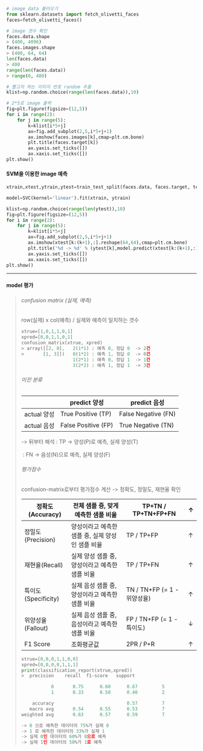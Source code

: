 ```python
# image data 불러오기
from sklearn.datasets import fetch_olivetti_faces
faces=fetch_olivetti_faces()

# image 갯수 확인
faces.data.shape
> (400, 4096)
faces.images.shape
> (400, 64, 64)
len(faces.data)
> 400
range(len(faces.data))
> range(0, 400)

# 뽑고자 하는 이미지 번호 random 추출
klist=np.random.choice(range(len(faces.data)),10)

# 2*5로 image 출력
fig=plt.figure(figsize=(12,5))
for i in range(2):
    for j in range(5):
        k=klist[i*5+j]
        ax=fig.add_subplot(2,5,i*5+j+1)
        ax.imshow(faces.images[k],cmap=plt.cm.bone)
        plt.title(faces.target[k])
        ax.yaxis.set_ticks([])
        ax.xaxis.set_ticks([])
plt.show()      

```



#### SVM을 이용한 image 예측

```python
xtrain,xtest,ytrain,ytest=train_test_split(faces.data, faces.target, test_size=0.3, random_state=0)

model=SVC(kernel='linear').fit(xtrain, ytrain)

klist=np.random.choice(range(len(ytest)),10)
fig=plt.figure(figsize=(12,5))
for i in range(2):
    for j in range(5):
        k=klist[i*5+j]
        ax=fig.add_subplot(2,5,i*5+j+1)
        ax.imshow(xtest[k:(k+1),:].reshape(64,64),cmap=plt.cm.bone)
        plt.title('%d -> %d' % (ytest[k],model.predict(xtest[k:(k+1),:])))
        ax.yaxis.set_ticks([])
        ax.xaxis.set_ticks([])
plt.show()

```

---------------------------------------------------------------------------------------------------------


#### model 평가

> ###### confusion matrix (실제, 예측)  
>
> row(실제) x col(예측) / 실제와 예측이 일치하는 갯수
>
> ```python
> xtrue=[1,0,1,1,0,1]
> xpred=[0,0,1,1,0,1]
> confusion_matrix(xtrue, xpred)
> > array([[2, 0],   2(1*1) : 예측 0, 정답 0  -> 2건
> >       [1, 3]])   0(1*2) : 예측 1, 정답 0  -> 0건
>                    1(2*1) : 예측 0, 정답 1  -> 1건
>                    3(2*2) : 예측 1, 정답 1  -> 3건
> ```
>
> 
>
> ###### 이진 분류 
>
> |             | predict 양성         | predict 음성         |
> | ----------- | -------------------- | -------------------- |
> | actual 양성 | True Positive  (TP)  | False Negative  (FN) |
> | actual 음성 | False Positive  (FP) | True Negative  (TN)  |
>
> -> 뒤부터 해석 : TP -> 양성(P)로 예측, 실제 양성(T)
>
> ​                          : FN -> 음성(N)으로 예측, 실제 양성(F)
>
> 
>
> ###### 평가점수
>
> confusion-matrix로부터 평가점수 계산 -> 정확도, 정밀도, 재현율 확인
>
> | 정확도(Accuracy)    | 전체 샘플 중, 맞게 예측한 샘플 비율              | TP+TN  /  TP+TN+FP+FN                    | ↑    |
> | ------------------- | ------------------------------------------------ | ---------------------------------------- | ---- |
> | 정밀도(Precision)   | 양성이라고 예측한 샘플 중, 실제 양성인 샘플 비율 | TP  /  TP+FP                             | ↑    |
> | 재현율(Recall)      | 실제 양성 샘플 중, 양성이라고 예측한 샘플 비율   | TP  /  TP+FN                             | ↑    |
> | 특이도(Specificity) | 실제 음성 샘플 중, 양성이라고 예측한 샘플 비율   | TN  /  TN+FP            (= 1 - 위양성율) | ↑    |
> | 위양성율(Fallout)   | 실제 음성 샘플 중, 음성이라고 예측한 샘플 비율   | FP  /  TN+FP            (= 1 - 특이도)   | ↓    |
> | F1 Score            | 조화평균값                                       | 2PR  /  P+R                              | ↑    |
>
> ```python
> xtrue=[0,0,0,1,1,0,0]
> xpred=[0,0,0,0,1,1,1]
> print(classification_report(xtrue,xpred))
> >  precision    recall  f1-score   support
> 
>            0       0.75      0.60      0.67         5
>            1       0.33      0.50      0.40         2
> 
>     accuracy                           0.57         7
>    macro avg       0.54      0.55      0.53         7
> weighted avg       0.63      0.57      0.59         7
> 
> -> 0 으로 예측한 데이터의 75%가 실제 0
> -> 1 로 예측한 데이터의 33%가 실제 1
> -> 실제 0인 데이터의 60%가 0으로 예측
> -> 실제 1인 데이터의 50%가 1로 예측
> ```
>
> 



